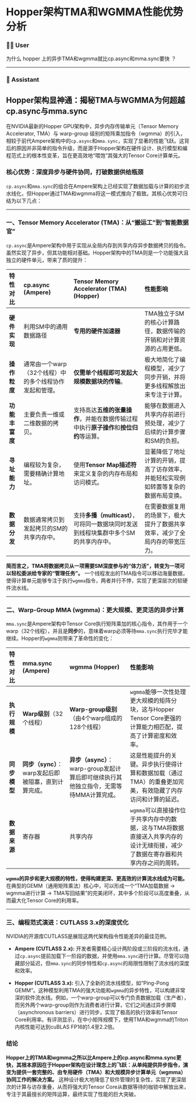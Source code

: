 # Hopper架构TMA和WGMMA性能优势分析

### 🧑‍💻 User

为什么 hopper 上的异步TMA和wgmma就比cp.async和mma.sync要快 ？

---

### 🤖 Assistant

## Hopper架构显神通：揭秘TMA与WGMMA为何超越cp.async与mma.sync

在NVIDIA最新的Hopper GPU架构中，异步内存传输单元（Tensor Memory Accelerator, TMA）与 warp-group 级别的矩阵乘加指令（wgmma）的引入，相较于前代Ampere架构中的`cp.async`和`mma.sync`，实现了显著的性能飞跃。这背后的原因并非简单的指令升级，而是源于Hopper架构在硬件设计、执行模型和编程范式上的根本性变革，旨在更高效地“喂饱”其强大的Tensor Core计算单元。

### 核心优势：深度异步与硬件协同，打破数据供给瓶颈

`cp.async`和`mma.sync`的组合在Ampere架构上已经实现了数据加载与计算的初步流水线化，但Hopper通过TMA和wgmma将这一模式推向了极致。其核心优势可归结为以下几点：

---

### 一、Tensor Memory Accelerator (TMA)：从“搬运工”到“智能数据官”

`cp.async`是Ampere架构中用于实现从全局内存到共享内存异步数据拷贝的指令。虽然实现了异步，但其功能相对基础。Hopper架构中的TMA则是一个功能强大且独立的硬件单元，带来了质的提升：

| 特性对比 | **cp.async (Ampere)** | **Tensor Memory Accelerator (TMA) (Hopper)** | **性能影响** |
| :--- | :--- | :--- | :--- |
| **硬件实现** | 利用SM中的通用数据路径 | **专用的硬件加速器** | TMA独立于SM的核心计算路径，数据传输的开销和对计算资源的占用更低。 |
| **操作粒度** | 通常由一个warp（32个线程）中的多个线程协作发起和管理。 | **仅需单个线程即可发起大规模数据块的传输**。 | 极大地简化了编程模型，减少了同步开销，并将更多线程解放出来专注于计算。 |
| **功能丰富度** | 主要负责一维或二维数据的拷贝。 | 支持高达**五维的张量操作**，并能在数据传输过程中执行**原子操作**和**按位归约**等运算。 | 能够在数据进入共享内存前进行预处理，减少了后续的计算步骤和SM的负担。 |
| **寻址能力** | 编程较为复杂，需要精确计算地址。 | 使用**Tensor Map描述符**来定义复杂的内存布局和访问模式。 | 显著降低了地址计算的开销，提高了访存效率，并能轻松实现例如转置等复杂的数据布局变换。 |
| **数据分发** | 数据通常拷贝到发起拷贝的SM的共享内存中。 | 支持**多播（multicast）**，可将同一数据块同时发送到线程块集群中多个SM的共享内存中。 | 在需要数据复用的场景下，极大提升了数据共享效率，减少了全局内存的带宽压力。 |

**简而言之，TMA将数据拷贝从一项需要SM深度参与的“体力活”，转变为一项可以轻松委派给专家的“管理任务”。** 一个线程发出的TMA指令可以移动海量数据，使得计算单元能够专注于执行`wgmma`指令，两者并行不悖，实现了更深层次的软硬件流水线。

---

### 二、Warp-Group MMA (wgmma)：更大规模、更灵活的异步计算

`mma.sync`是Ampere架构中Tensor Core执行矩阵乘加的核心指令，其作用于一个warp（32个线程），并且是**同步**的，意味着warp必须等待`mma.sync`执行完毕才能继续。Hopper的`wgmma`则带来了革命性的变化：

| 特性对比 | **mma.sync (Ampere)** | **wgmma (Hopper)** | **性能影响** |
| :--- | :--- | :--- | :--- |
| **执行规模** | **Warp级别**（32个线程） | **Warp-group级别**（由4个warp组成的128个线程） | `wgmma`能够一次性处理更大规模的矩阵分块，这与Hopper Tensor Core更强的计算能力相匹配，提高了计算密度和效率。 |
| **同步模型** | **同步（sync）**：warp发起后即被阻塞，直到计算完成。 | **异步（async）**：warp-group发起计算后即可继续执行其他独立指令，无需等待MMA计算完成。 | 这是性能提升的关键。异步执行使得计算和数据加载（通过TMA）的重叠更加完美，有效隐藏了内存访问和计算的延迟。 |
| **数据来源** | 寄存器 | 共享内存 | `wgmma`可以直接操作位于共享内存中的数据，这与TMA将数据直接送入共享内存的设计无缝衔接，减少了数据在寄存器和共享内存之间的周转。 |

**`wgmma`的异步和更大规模的特性，使得构建更深、更高效的计算流水线成为可能。** 在典型的GEMM（通用矩阵乘法）核心中，可以形成一个“TMA加载数据 -> wgmma进行计算 -> TMA写回结果”的完美闭环，其中多个阶段可以高度重叠，从而最大化Tensor Core的利用率。

---

### 三、编程范式演进：CUTLASS 3.x的深度优化

NVIDIA的开源库CUTLASS是展现这两代架构指令性能差异的最佳范例。

* **Ampere (CUTLASS 2.x):** 开发者需要精心设计两阶段或三阶段的流水线，通过`cp.async`提前加载下一阶段的数据，并使用`mma.sync`进行计算。尽管可以隐藏部分延迟，但`mma.sync`的同步特性和`cp.async`的局限性限制了流水线的深度和效率。

* **Hopper (CUTLASS 3.x):** 引入了全新的流水线模型，如“Ping-Pong GEMM”。这种模型利用TMA的强大功能和`wgmma`的异步特性，可以构建非常深的软件流水线。例如，一个warp-group可以专门负责数据加载（生产者），而另外两个warp-group则作为消费者进行计算，它们之间通过异步屏障（asynchronous barriers）进行同步，实现了极高的执行效率和Tensor Core利用率。有评测显示，在中小矩阵规模下，使用TMA和wgmma的Triton内核性能可达到cuBLAS FP16的1.4至2.2倍。

### 结论

**Hopper上的TMA和wgmma之所以比Ampere上的cp.async和mma.sync更快，其根本原因在于Hopper架构在设计理念上的飞跃：从单纯提供异步指令，演变为提供一套完整的、由专用硬件（TMA）和大规模异步计算单元（wgmma）协同工作的解决方案。** 这种设计极大地降低了软件管理的复杂性，实现了更深层次的计算与访存重叠，从而将强大的Tensor Core从数据等待的枷锁中解放出来，专注于其最擅长的矩阵运算，最终实现了性能的巨大突破。